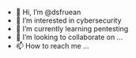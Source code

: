 - 👋 Hi, I’m @dsfruean
- 👀 I’m interested in cybersecurity
- 🌱 I’m currently learning pentesting
- 💞️ I’m looking to collaborate on ...
- 📫 How to reach me ...

<!---
dsfruean/dsfruean is a ✨ special ✨ repository because its `README.md` (this file) appears on your GitHub profile.
You can click the Preview link to take a look at your changes.
--->
